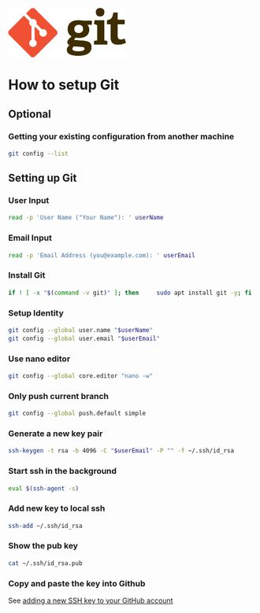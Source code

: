 <div >
    <img src="Git-Logo-2Color.png" align="center" height=100px>
</div>

# How to setup Git
## Optional
### Getting your existing configuration from another machine

```bash
git config --list
```

## Setting up Git

### User Input
```bash
read -p 'User Name ("Your Name"): ' userName
```

### Email Input
```bash
read -p 'Email Address (you@example.com): ' userEmail
```

### Install Git
```bash
if ! [ -x "$(command -v git)" ]; then     sudo apt install git -y; fi
```

### Setup Identity
```bash
git config --global user.name "$userName"
git config --global user.email "$userEmail"
```

### Use nano editor
```bash
git config --global core.editor "nano -w"
```

### Only push current branch
```bash
git config --global push.default simple
```

### Generate a new key pair
```bash
ssh-keygen -t rsa -b 4096 -C "$userEmail" -P "" -f ~/.ssh/id_rsa
```

### Start ssh in the background
```bash
eval $(ssh-agent -s)
```

### Add new key to local ssh
```bash
ssh-add ~/.ssh/id_rsa
```

### Show the pub key
```bash
cat ~/.ssh/id_rsa.pub
```

### Copy and paste the key into Github
See [adding a new SSH key to your GitHub account](https://docs.github.com/en/authentication/connecting-to-github-with-ssh/adding-a-new-ssh-key-to-your-github-account)

